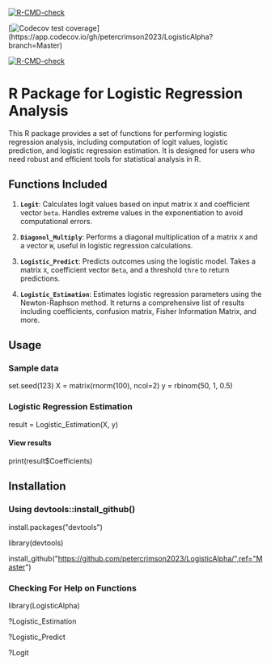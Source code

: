 
<!-- badges: start -->
[![R-CMD-check](https://github.com/petercrimson2023/LogisticAlpha/actions/workflows/R-CMD-check.yaml/badge.svg?branch=Master)](https://github.com/petercrimson2023/LogisticAlpha/actions/workflows/R-CMD-check.yaml)

[![Codecov test coverage](https://codecov.io/gh/petercrimson2023/LogisticAlpha/Master/graph/badge.svg?)](https://app.codecov.io/gh/petercrimson2023/LogisticAlpha?branch=Master)

[![R-CMD-check](https://github.com/petercrimson2023/LogisticAlpha/actions/workflows/R-CMD-check.yaml/badge.svg)](https://github.com/petercrimson2023/LogisticAlpha/actions/workflows/R-CMD-check.yaml)
<!-- badges: end -->


# R Package for Logistic Regression Analysis

This R package provides a set of functions for performing logistic regression analysis, including computation of logit values, logistic prediction, and logistic regression estimation. It is designed for users who need robust and efficient tools for statistical analysis in R.

## Functions Included

1. **`Logit`**: Calculates logit values based on input matrix `X` and coefficient vector `beta`. Handles extreme values in the exponentiation to avoid computational errors.

2. **`Diagonol_Multiply`**: Performs a diagonal multiplication of a matrix `X` and a vector `W`, useful in logistic regression calculations.

3. **`Logistic_Predict`**: Predicts outcomes using the logistic model. Takes a matrix `X`, coefficient vector `Beta`, and a threshold `thre` to return predictions.

4. **`Logistic_Estimation`**: Estimates logistic regression parameters using the Newton-Raphson method. It returns a comprehensive list of results including coefficients, confusion matrix, Fisher Information Matrix, and more.

## Usage 

### Sample data


set.seed(123)
X = matrix(rnorm(100), ncol=2)
y = rbinom(50, 1, 0.5)


### Logistic Regression Estimation


result = Logistic_Estimation(X, y)


#### View results

print(result$Coefficients)

## Installation 

### Using devtools::install_github() 

install.packages("devtools")

library(devtools)

install_github("https://github.com/petercrimson2023/LogisticAlpha/",ref="Master")


### Checking For Help on Functions

library(LogisticAlpha)

?Logistic_Estimation

?Logistic_Predict

?Logit







